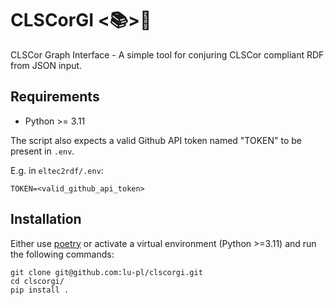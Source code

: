 # CLSCorGI <📚>🐶

CLSCor Graph Interface - A simple tool for conjuring CLSCor compliant RDF from JSON input.

## Requirements

* Python >= 3.11

The script also expects a valid Github API token named "TOKEN" to be present in `.env`.

E.g. in `eltec2rdf/.env`: 
```text
TOKEN=<valid_github_api_token>
```

## Installation

Either use [poetry](https://python-poetry.org/) or activate a virtual environment (Python >=3.11) and run the following commands:
```shell
git clone git@github.com:lu-pl/clscorgi.git
cd clscorgi/
pip install .
```
